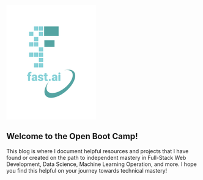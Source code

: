 ![Image of AlephTaw logo](images/logo.png)

## Welcome to the Open Boot Camp!

This blog is where I document helpful resources and projects that I have found or created on the path to independent mastery in Full-Stack Web Development, Data Science, Machine Learning Operation, and more. I hope you find this helpful on your journey towards technical mastery!
